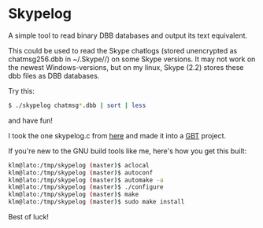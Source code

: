 

# Skypelog

A simple tool to read binary DBB databases and output its text equivalent.

This could be used to read the Skype chatlogs (stored unencrypted as chatmsg256.dbb in ~/.Skype/<username>/) 
on some Skype versions. It may not work on the newest Windows-versions, but on my linux, Skype (2.2)
stores these dbb files as DBB databases.


Try this: 

```bash
$ ./skypelog chatmsg*.dbb | sort | less
```

and have fun!

I took the one skypelog.c from 
[here](http://www.hackerfactor.com/blog/index.php?/archives/231-Skype-Logs.html)
and made it into a 
[GBT](http://en.wikipedia.org/wiki/GNU_build_system)
project.

If you're new to the GNU build tools like me, here's how you get this built:

```bash
klm@lato:/tmp/skypelog (master)$ aclocal
klm@lato:/tmp/skypelog (master)$ autoconf
klm@lato:/tmp/skypelog (master)$ automake -a
klm@lato:/tmp/skypelog (master)$ ./configure 
klm@lato:/tmp/skypelog (master)$ make
klm@lato:/tmp/skypelog (master)$ sudo make install
```

Best of luck!
